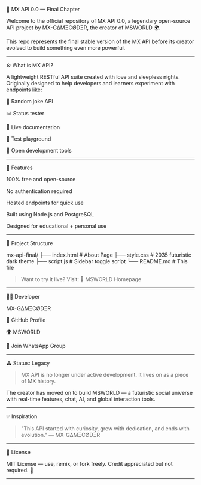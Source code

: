 📡 MX API 0.0 — Final Chapter

Welcome to the official repository of MX API 0.0, a legendary open-source API project by MX-GΔMΞCØDΞR, the creator of MSWORLD 🌍.

This repo represents the final stable version of the MX API before its creator evolved to build something even more powerful.


---

⚙️ What is MX API?

A lightweight RESTful API suite created with love and sleepless nights. Originally designed to help developers and learners experiment with endpoints like:

🧠 Random joke API

📊 Status tester

📘 Live documentation

🧪 Test playground

🧰 Open development tools



---

🚀 Features

100% free and open-source

No authentication required

Hosted endpoints for quick use

Built using Node.js and PostgreSQL

Designed for educational + personal use



---

📂 Project Structure

mx-api-final/
├── index.html          # About Page
├── style.css           # 2035 futuristic dark theme
├── script.js           # Sidebar toggle script
└── README.md           # This file

> Want to try it live? Visit:
🔗 MSWORLD Homepage




---

🧑‍💻 Developer

MX-GΔMΞCØDΞR

🔗 GitHub Profile

🌍 MSWORLD

💬 Join WhatsApp Group



---

⚠️ Status: Legacy

> MX API is no longer under active development.
It lives on as a piece of MX history.



The creator has moved on to build MSWORLD — a futuristic social universe with real-time features, chat, AI, and global interaction tools.


---

💡 Inspiration

> "This API started with curiosity, grew with dedication, and ends with evolution."
— MX-GΔMΞCØDΞR




---

📜 License

MIT License — use, remix, or fork freely. Credit appreciated but not required. 🌱


---
